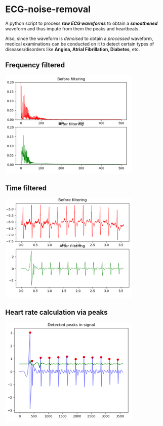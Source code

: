 # ECG-noise-removal
A python script to process ***raw ECG waveforms*** to obtain a ***smoothened*** waveform  and thus impute from them the peaks and heartbeats.

Also, since the waveform is *denoised* to obtain a *processed* waveform, medical examinations can be conducted on it to detect certain types of diseases/disorders like **Angina, Atrial Fibrillation, Diabetes**, etc.

## Frequency filtered

<img src = images/freq-d.PNG width = 400>

## Time filtered

<img src = images/time-d.PNG width = 400>

## Heart rate calculation via peaks

<img src = images/heart-rate.PNG width = 400>

